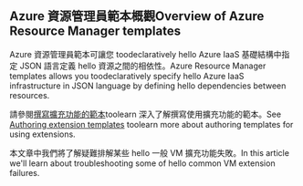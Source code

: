 

## <a name="overview-of-azure-resource-manager-templates"></a><span data-ttu-id="9cb67-101">Azure 資源管理員範本概觀</span><span class="sxs-lookup"><span data-stu-id="9cb67-101">Overview of Azure Resource Manager templates</span></span>
<span data-ttu-id="9cb67-102">Azure 資源管理員範本可讓您 toodeclaratively hello Azure IaaS 基礎結構中指定 JSON 語言定義 hello 資源之間的相依性。</span><span class="sxs-lookup"><span data-stu-id="9cb67-102">Azure Resource Manager templates allows you toodeclaratively specify hello Azure IaaS infrastructure in JSON language by defining hello dependencies between resources.</span></span>

<span data-ttu-id="9cb67-103">請參閱[撰寫擴充功能的範本](../articles/virtual-machines/windows/template-description.md?toc=%2fazure%2fvirtual-machines%2fwindows%2ftoc.json)toolearn 深入了解撰寫使用擴充功能的範本。</span><span class="sxs-lookup"><span data-stu-id="9cb67-103">See  [Authoring extension templates](../articles/virtual-machines/windows/template-description.md?toc=%2fazure%2fvirtual-machines%2fwindows%2ftoc.json) toolearn more about authoring templates for using extensions.</span></span>

<span data-ttu-id="9cb67-104">本文章中我們將了解疑難排解某些 hello 一般 VM 擴充功能失敗。</span><span class="sxs-lookup"><span data-stu-id="9cb67-104">In this article we'll learn about troubleshooting some of hello common VM extension failures.</span></span>

